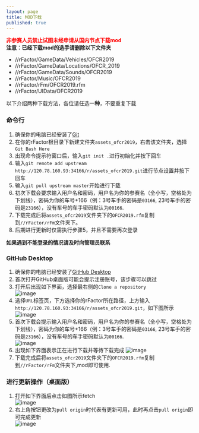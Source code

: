 ```yaml
---
layout: page
title: MOD下载
published: true
---
```

<font color="red">**非参赛人员禁止试图未经申请从国内节点下载mod**</font>  
**注意：已经下载mod的选手请删除以下文件夹**  
* //rFactor/GameData/Vehicles/OFCR2019  
* //rFactor/GameData/Locations/OFCR_2019
* //rFactor/GameData/Sounds/OFCR2019  
* //rFactor/Music/OFCR2019  
* //rFactor/rFm/OFCR2019.rfm  
* //rFactor/UIData/OFCR2019  
  
以下介绍两种下载方法，各位请任选**一种**，不要重复下载  

### 命令行  
1. 确保你的电脑已经安装了[Git](https://git-scm.com/downloads)  
2. 在你的rFactor根目录下新建文件夹`assets_ofcr2019`，右击该文件夹，选择`Git Bash Here`  
3. 出现命令提示符窗口后，输入`git init .`进行初始化并按下回车  
4. 输入`git remote add upstream http://120.78.160.93:34166/r/assets_ofcr2019.git`进行节点设置并按下回车  
5. 输入`git pull upstream master`开始进行下载
6. 初次下载会要求输入用户名和密码，用户名为你的参赛名（全小写，空格处为下划线），密码为你的车号+166（例：3号车手的密码是`03166`, 23号车手的密码是`23166`），没有车号的车手密码默认为`00166`.  
7. 下载完成后将`assets_ofcr2019`文件夹下的`OFCR2019.rfm`复制到`//rFactor/rFm`文件夹下。
8. 后期进行更新时仅需执行步骤5，并且不需要再次登录  

**如果遇到不能登录的情况请及时向管理员联系**  

### GitHub Desktop  
1. 确保你的电脑已经安装了[GitHub Desktop](https://desktop.github.com/)  
2. 首次打开GitHub桌面版可能会提示注册账号，该步骤可以跳过  
3. 打开后出现如下界面，选择最右侧的`Clone a repository`  
![image](https://i.ibb.co/z4vgckn/TIM-20190107235732.png) 
4. 选择`URL`标签页，下方选择你的rFactor所在路径，上方输入`http://120.78.160.93:34166/r/assets_ofcr2019.git`，如下图所示  
![image](https://i.ibb.co/ypRzR9d/TIM-20190110234844.png)  
5. 首次下载会提示输入用户名和密码，用户名为你的参赛名（全小写，空格处为下划线），密码为你的车号+166（例：3号车手的密码是`03166`, 23号车手的密码是`23166`），没有车号的车手密码默认为`00166`.  
![image](https://i.ibb.co/LtBr0Zk/TIM-20190110235108.png)
6. 出现如下界面表示正在进行下载并等待下载完成
![image](https://i.ibb.co/jk78sX3/TIM-20190108000121.png) 
7. 下载完成后将`assets_ofcr2019`文件夹下的`OFCR2019.rfm`复制到`//rFactor/rFm`文件夹下,mod即可使用.  

### 进行更新操作（桌面版）  
1. 打开如下界面后点击如图所示fetch  
![image](https://i.ibb.co/GHBQnJb/TIM-20190108000314.png)  
2. 右上角按钮更改为`pull origin`时代表有更新可用，此时再点击`pull origin`即可完成更新  
![image](https://i.ibb.co/cvwgF8t/TIM-20190108000432.png)  
